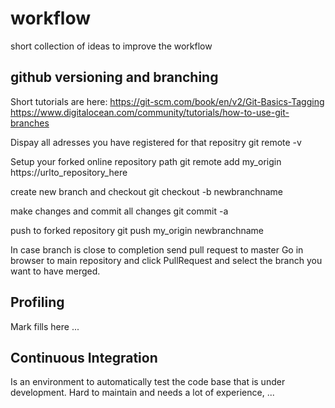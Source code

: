 # workflow
short collection of ideas to improve the workflow

## github versioning and branching
Short tutorials are here:
https://git-scm.com/book/en/v2/Git-Basics-Tagging
https://www.digitalocean.com/community/tutorials/how-to-use-git-branches

Dispay all adresses you have registered for that repositry 
git remote -v

Setup your forked online repository path
git remote add my_origin https://urlto_repository_here

create new branch and checkout
git checkout -b newbranchname

make changes and commit all changes
git commit -a

push to forked repository
git push my_origin newbranchname

In case branch is close to completion send pull request to master
Go in browser to main repository and click PullRequest and select the branch you want to have merged.

## Profiling
Mark fills here ...

## Continuous Integration
Is an environment to automatically test the code base that is under development.
Hard to maintain and needs a lot of experience, ...
